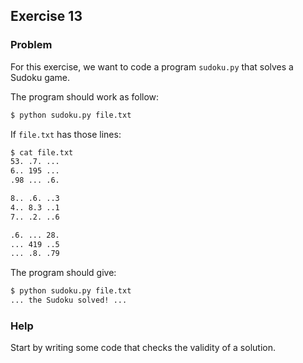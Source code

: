 ## Exercise 13

### Problem

For this exercise, we want to code a program `sudoku.py` that solves a Sudoku game.

The program should work as follow:

```bash
$ python sudoku.py file.txt
```

If `file.txt` has those lines:

```bash
$ cat file.txt
53. .7. ...
6.. 195 ...
.98 ... .6.

8.. .6. ..3
4.. 8.3 ..1
7.. .2. ..6

.6. ... 28.
... 419 ..5
... .8. .79
```

The program should give:

```bash
$ python sudoku.py file.txt
... the Sudoku solved! ...
```

### Help

Start by writing some code that checks the validity of a solution.
